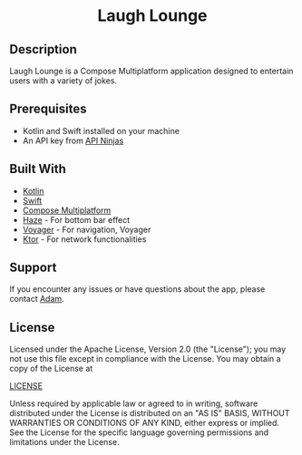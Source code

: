 <h1 align="center">Laugh Lounge</h1>

## Description

Laugh Lounge is a Compose Multiplatform application designed to entertain users with a variety of jokes.

## Prerequisites

- Kotlin and Swift installed on your machine
- An API key from [API Ninjas](https://api-ninjas.com/)

## Built With

- [Kotlin](https://kotlinlang.org/)
- [Swift](https://developer.apple.com/swift/)
- [Compose Multiplatform](https://www.jetbrains.com/lp/compose-multiplatform/)
- [Haze](https://github.com/chrisbanes/haze) - For bottom bar effect
- [Voyager](https://github.com/adrielcafe/voyager) - For navigation, Voyager
- [Ktor](https://ktor.io/) - For network functionalities

## Support

If you encounter any issues or have questions about the app, please contact [Adam](https://www.adamgardner.dev/contact).

## License

Licensed under the Apache License, Version 2.0 (the "License");
you may not use this file except in compliance with the License.
You may obtain a copy of the License at

[LICENSE](http://www.apache.org/licenses/LICENSE-2.0)

Unless required by applicable law or agreed to in writing, software
distributed under the License is distributed on an "AS IS" BASIS,
WITHOUT WARRANTIES OR CONDITIONS OF ANY KIND, either express or implied.
See the License for the specific language governing permissions and
limitations under the License.
